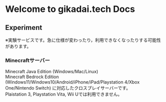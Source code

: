 # Welcome to gikadai.tech Docs

## Experiment
※実験サービスです。急に仕様が変わったり，利用できなくなったりする可能性があります。

### Minecraftサーバー
Minecraft Java Edition (Windows/Mac/Linux)  
Minecraft Bedrock Edition (Windows11/Windows10/Android/iPhone/iPad/Playstation 4/Xbox One/Nintendo Switch)
に対応したクロスプレイサーバーです。  
Plaistation 3, Playstation Vita, Wii Uでは利用できません。  
